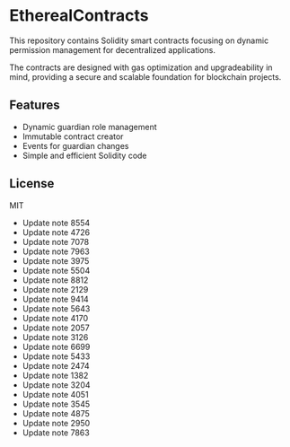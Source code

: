 # EtherealContracts

This repository contains Solidity smart contracts focusing on dynamic permission management for decentralized applications. 

The contracts are designed with gas optimization and upgradeability in mind, providing a secure and scalable foundation for blockchain projects.

## Features

- Dynamic guardian role management
- Immutable contract creator
- Events for guardian changes
- Simple and efficient Solidity code

## License

MIT
- Update note 8554
- Update note 4726
- Update note 7078
- Update note 7963
- Update note 3975
- Update note 5504
- Update note 8812
- Update note 2129
- Update note 9414
- Update note 5643
- Update note 4170
- Update note 2057
- Update note 3126
- Update note 6699
- Update note 5433
- Update note 2474
- Update note 1382
- Update note 3204
- Update note 4051
- Update note 3545
- Update note 4875
- Update note 2950
- Update note 7863

